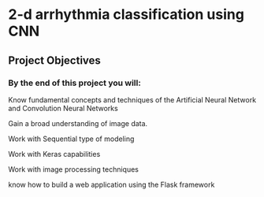 # 2-d arrhythmia classification using CNN

## Project Objectives

### By the end of this project you will:

Know fundamental concepts and techniques of the Artificial Neural Network and Convolution Neural Networks

Gain a broad understanding of image data.

Work with Sequential type of modeling

Work with Keras capabilities

Work with image processing techniques

know how to build a web application using the Flask framework





